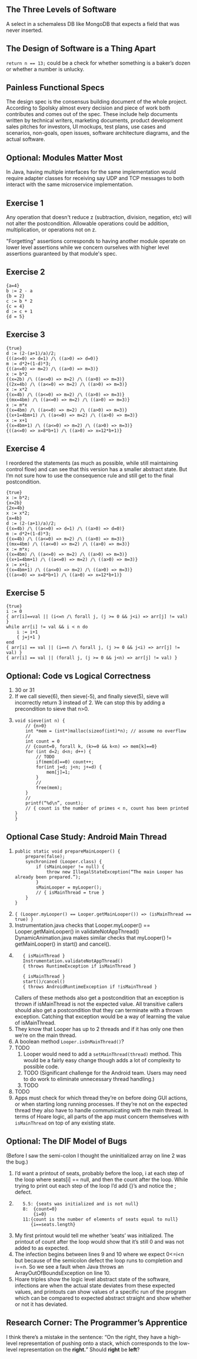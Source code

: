 ## The Three Levels of Software

A select in a schemaless DB like MongoDB that expects a field that was never inserted.

## The Design of Software is a Thing Apart

`return n == 13;` could be a check for whether something is a baker’s dozen or whether a number is unlucky.

## Painless Functional Specs

The design spec is the consensus building document of the whole project. According to Spolsky almost every decision and piece of work both contributes and comes out of the spec. These include help documents written by technical writers, marketing documents, product development sales pitches for investors, UI mockups, test plans, use cases and scenarios, non-goals, open issues, software architecture diagrams, and the actual software.

## Optional: Modules Matter Most

In Java, having multiple interfaces for the same implementation would require adapter classes for receiving say UDP and TCP messages to both interact with the same microservice implementation.

## Exercise 1

Any operation that doesn't reduce z (subtraction, division, negation, etc) will not alter the postcondition. Allowable operations could be addition, multiplication, or operations not on z.

"Forgetting" assertions corresponds to having another module operate on lower level assertions while we concern ourselves with higher level assertions guaranteed by that module's spec.

## Exercise 2

```
{a=4}
b := 2 - a
{b = 2}
c := b * 2
{c = 4}
d := c + 1
{d = 5}
```

## Exercise 3

```
{true}
d := (2-(a+1)/a)/2;
{((a<=0) => d=1) /\ ((a>0) => d=0)}
m := d*2+(1-d)*3;
{((a<=0) => m=2) /\ ((a>0) => m=3)}
x := b*2
{(x=2b) /\ ((a<=0) => m=2) /\ ((a>0) => m=3)}
{(2x=4b) /\ ((a<=0) => m=2) /\ ((a>0) => m=3)}
x := x*2
{(x=4b) /\ ((a<=0) => m=2) /\ ((a>0) => m=3)}
{(mx=4bm) /\ ((a<=0) => m=2) /\ ((a>0) => m=3)}
x := m*x
{(x=4bm) /\ ((a<=0) => m=2) /\ ((a>0) => m=3)}
{(x+1=4bm+1) /\ ((a<=0) => m=2) /\ ((a>0) => m=3)}
x := x+1
{(x=4bm+1) /\ ((a<=0) => m=2) /\ ((a>0) => m=3)}
{((a<=0) => x=8*b+1) /\ ((a>0) => x=12*b+1)}
```

## Exercise 4

I reordered the statements (as much as possible, while still maintaining control flow) and can see that this version has a smaller abstract state. But I’m not sure how to use the consequence rule and still get to the final postcondition.

```
{true}
x := b*2;
{x=2b}
{2x=4b}
x := x*2;
{x=4b}
d := (2-(a+1)/a)/2;
{(x=4b) /\ ((a<=0) => d=1) /\ ((a>0) => d=0)}
m := d*2+(1-d)*3;
{(x=4b) /\ ((a<=0) => m=2) /\ ((a>0) => m=3)}
{(mx=4bm) /\ ((a<=0) => m=2) /\ ((a>0) => m=3)}
x := m*x;
{(x=4bm) /\ ((a<=0) => m=2) /\ ((a>0) => m=3)}
{(x+1=4bm+1) /\ ((a<=0) => m=2) /\ ((a>0) => m=3)}
x := x+1;
{(x=4bm+1) /\ ((a<=0) => m=2) /\ ((a>0) => m=3)}
{((a<=0) => x=8*b+1) /\ ((a>0) => x=12*b+1)}
```

## Exercise 5

```
{true}
i := 0
{ arr[i]==val || (i<=n /\ forall j, (j >= 0 && j<i) => arr[j] != val) }
while arr[i] != val && i < n do
    i := i+1
    { j=j+1 }
end
{ arr[i] == val || (i==n /\ forall j, (j >= 0 && j<i) => arr[j] != val) }
{ arr[i] == val || (forall j, (j >= 0 && j<n) => arr[j] != val) }
```

## Optional: Code vs Logical Correctness

1. 30 or 31
1. If we call sieve(6), then sieve(-5), and finally sieve(5), sieve will incorrectly return 3 instead of 2. We can stop this by adding a precondition to sieve that n>0.
1. 
    ```
    void sieve(int n) {
        // {n>0}
        int *mem = (int*)malloc(sizeof(int)*n); // assume no overflow
        // 
        int count = 0
        // {count=0, forall k, (k>=0 && k<n) => mem[k]==0}
        for (int d=2; d<n; d++) {
            // TODO
            if(mem[d]==0) count++;
            for(int j=d; j<n; j+=d) {
                mem[j]=1;
            }
            // 
            free(mem);
        }
        // 
        printf(“%d\n”, count);
        // { count is the number of primes < n, count has been printed }
    }
    ```

## Optional Case Study: Android Main Thread

1.
   ```
   public static void prepareMainLooper() {
       prepare(false);
       synchronized (Looper.class) {
           if (sMainLooper != null) {
               throw new IllegalStateException(“The main Looper has already been prepared.”);
           }
           sMainLooper = myLooper();
           // { isMainThread = true }
       }
   }
   ```
1. `{ (Looper.myLooper() == Looper.getMainLooper()) => (isMainThread == true) }`
1. Instrumentation.java checks that Looper.myLooper() == Looper.getMainLooper() in validateNotAppThread()
   DynamicAnimation.java makes similar checks that myLooper() != getMainLooper() in start() and cancel().
1. 
   ```
      { isMainThread }
      Instrumentation.validateNotAppThread()
      { throws RuntimeException if isMainThread }

      { isMainThread }
      start()/cancel()
      { throws AndroidRuntimeException if !isMainThread }
   ```
   Callers of these methods also get a postcondition that an exception is thrown if isMainThread is not the expected value. All transitive callers should also get a postcondition that they can terminate with a thrown exception. Catching that exception would be a way of learning the value of isMainThread.
1. They know that Looper has up to 2 threads and if it has only one then we’re on the main thread.
1. A boolean method `Looper.isOnMainThread()`?
1. TODO
   1. Looper would need to add a `setMainThread(thread)` method. This would be a fairly easy change though adds a lot of complexity to possible code.
   1. TODO (Significant challenge for the Android team. Users may need to do work to eliminate unnecessary thread handling.)
   1. TODO 
1. TODO
1. Apps must check for which thread they’re on before doing GUI actions, or when starting long running processes. If they’re not on the expected thread they also have to handle communicating with the main thread. In terms of Hoare logic, all parts of the app must concern themselves with `isMainThread` on top of any existing state.

## Optional: The DIF Model of Bugs

(Before I saw the semi-colon I thought the uninitialized array on line 2 was the bug.)

1. I’d want a printout of seats, probably before the loop, i at each step of the loop where seats[i] == null, and then the count after the loop. While trying to print out each step of the loop I’d add {}’s and notice the ; defect.
1. 
   ```
      5.5: {seats was initialized and is not null}
      8:  {count=0}
          {i=0}
      11:{count is the number of elements of seats equal to null}
         {i==seats.length}
   ```
1. My first printout would tell me whether ‘seats’ was initialized. The printout of count after the loop would show that it’s still 0 and was not added to as expected.
1. The infection begins between lines 9 and 10 where we expect 0<=i<n but because of the semicolon defect the loop runs to completion and i==n. So we see a fault when Java throws an ArrayOutOfBoundsException on line 10.
1. Hoare triples show the logic level abstract state of the software, infections are when the actual state deviates from these expected values, and printouts can show values of a specific run of the program which can be compared to expected abstract straight and show whether or not it has deviated.

## Research Corner: The Programmer’s Apprentice

I think there’s a mistake in the sentence: “On the right, they have a high-level representation of pushing onto a stack, which corresponds to the low-level representation on the **right.**” Should **right** be **left**?
